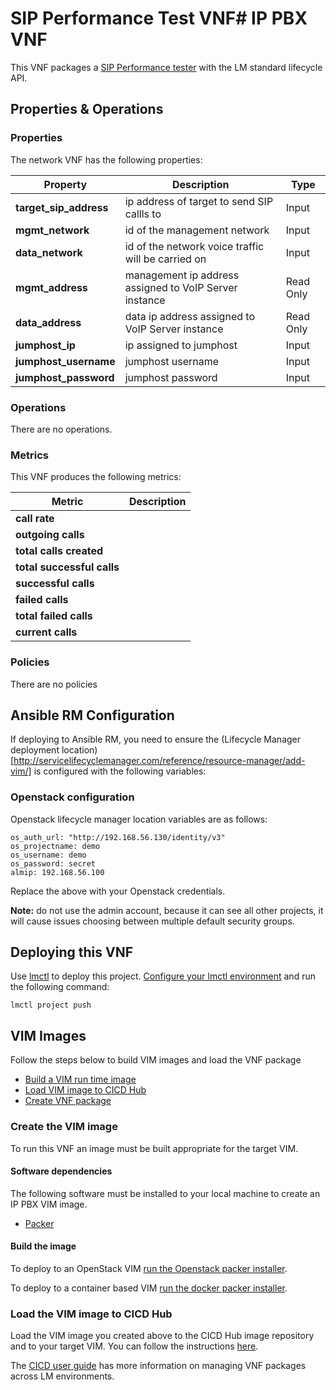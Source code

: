 # SIP Performance Test VNF# IP PBX VNF

This VNF packages a [SIP Performance tester](http://sipp.sourceforge.net/) with the LM standard lifecycle API.

## Properties & Operations

### Properties

The network VNF has the following properties:

| Property              |  Description                                  | Type      |
|-----------------------|-----------------------------------------------|-----------|
| **target_sip_address**  | ip address of target to send SIP callls to  | Input     |
| **mgmt_network**      | id of the management network                  | Input     |
| **data_network**      | id of the network voice traffic will be carried on | Input    |
| **mgmt_address**      | management ip address assigned to VoIP Server instance | Read Only |
| **data_address**      | data ip address assigned to VoIP Server instance  | Read Only |
| **jumphost_ip**       | ip assigned to jumphost                       | Input     |
| **jumphost_username** | jumphost username                             | Input     |
| **jumphost_password** | jumphost password                             | Input     |

### Operations

There are no operations. 

### Metrics

This VNF produces the following metrics:

| Metric                      |  Description                        |
|-----------------------------|-------------------------------------|
| **call rate**               | |
| **outgoing calls**          | |
| **total calls created**     | |
| **total successful calls**  | |
| **successful calls**        | |
| **failed calls**            | |
| **total failed calls**      | |
| **current calls**           | |

### Policies

There are no policies 

## Ansible RM Configuration

If deploying to Ansible RM, you need to ensure the (Lifecycle Manager deployment location)[http://servicelifecyclemanager.com/reference/resource-manager/add-vim/] is configured with the following variables:

### Openstack configuration

Openstack lifecycle manager location variables are as follows: 

```
os_auth_url: "http://192.168.56.130/identity/v3"
os_projectname: demo
os_username: demo
os_password: secret
almip: 192.168.56.100
```

Replace the above with your Openstack credentials.

__Note:__ do not use the admin account, because it can see all other projects, it will cause issues choosing between multiple default security groups.

## Deploying this VNF

Use [lmctl](http://servicelifecyclemanager.com/reference/lmctl/) to deploy this project. [Configure your lmctl environment](http://servicelifecyclemanager.com/reference/lmctl/#configure-lmctl-environments) and run the following command:

```
lmctl project push
```

## VIM Images

Follow the steps below to build VIM images and load the VNF package
* [Build a VIM run time image](#create-the-vim-image)
* [Load VIM image to CICD Hub](#load-the-vim-image-to-cicd-hub)
* [Create VNF package](#push-vnf-package)

### Create the VIM image

To run this VNF an image must be built appropriate for the target VIM. 

#### Software dependencies

The following software must be installed to your local machine to create an IP PBX VIM image. 
* [Packer](https://packer.io/)

#### Build the image

To deploy to an OpenStack VIM [run the Openstack packer installer](/vnfs/sip-performance/VNFCs/sip-performance/VDUs/packer/openstack/Readme.md).

To deploy to a container based VIM [run the docker packer installer](/vnfs/sip-performance/VNFCs/sip-performance/VDUs/packer/docker/Readme.md).

### Load the VIM image to CICD Hub

Load the VIM image you created above to the CICD Hub image repository and to your target VIM. You can follow the instructions [here](http://servicelifecyclemanager.com/user-guides/cicd/upload-images/).

The [CICD user guide](http://servicelifecyclemanager.com/user-guides/cicd/getting-started/) has more information on managing VNF packages across LM environments. 